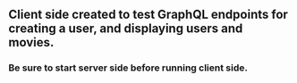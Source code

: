 ## Client side created to test GraphQL endpoints for creating a user, and displaying users and movies.

### Be sure to start server side before running client side.
